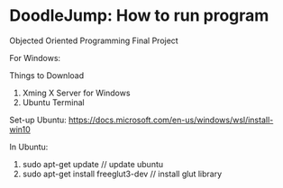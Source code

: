 # DoodleJump: How to run program
Objected Oriented Programming Final Project

For Windows:

Things to Download
1. Xming X Server for Windows
2. Ubuntu Terminal 

Set-up Ubuntu: https://docs.microsoft.com/en-us/windows/wsl/install-win10

In Ubuntu:
1. sudo apt-get update // update ubuntu
2. sudo apt-get install freeglut3-dev // install glut library
